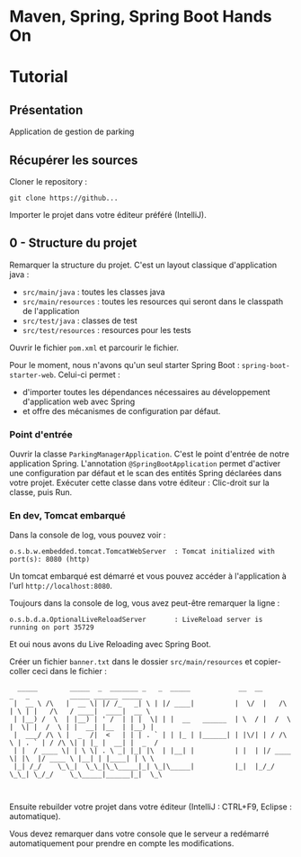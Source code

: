 # Maven, Spring, Spring Boot Hands On

# Tutorial

## Présentation
Application de gestion de parking

## Récupérer les sources
Cloner le repository : 
```
git clone https://github...
```

Importer le projet dans votre éditeur préféré (IntelliJ).

## 0 - Structure du projet
Remarquer la structure du projet. C'est un layout classique d'application java :
- `src/main/java` : toutes les classes java
- `src/main/resources` : toutes les resources qui seront dans le classpath de l'application
- `src/test/java` : classes de test
- `src/test/resources` : resources pour les tests

Ouvrir le fichier `pom.xml` et parcourir le fichier. 

Pour le moment, nous n'avons qu'un seul starter Spring Boot : `spring-boot-starter-web`.
Celui-ci permet :
- d'importer toutes les dépendances nécessaires au développement d'application web avec Spring
- et offre des mécanismes de configuration par défaut.

### Point d'entrée
Ouvrir la classe `ParkingManagerApplication`. C'est le point d'entrée de notre application Spring.
L'annotation `@SpringBootApplication` permet d'activer une configuration par défaut et le scan des entités Spring déclarées dans votre projet.
Exécuter cette classe dans votre éditeur : Clic-droit sur la classe, puis Run.

### En dev, Tomcat embarqué
Dans la console de log, vous pouvez voir :
```
o.s.b.w.embedded.tomcat.TomcatWebServer  : Tomcat initialized with port(s): 8080 (http)
```
Un tomcat embarqué est démarré et vous pouvez accéder à l'application à l'url `http://localhost:8080`.

Toujours dans la console de log, vous avez peut-être remarquer la ligne :
```
o.s.b.d.a.OptionalLiveReloadServer       : LiveReload server is running on port 35729
```
Et oui nous avons du Live Reloading avec Spring Boot.

Créer un fichier `banner.txt` dans le dossier `src/main/resources` et copier-coller ceci dans le fichier :
```
  _____        _____  _  _______ _   _  _____            __  __          _   _          _____ ______ _____  
 |  __ \ /\   |  __ \| |/ /_   _| \ | |/ ____|          |  \/  |   /\   | \ | |   /\   / ____|  ____|  __ \ 
 | |__) /  \  | |__) | ' /  | | |  \| | |  __   ______  | \  / |  /  \  |  \| |  /  \ | |  __| |__  | |__) |
 |  ___/ /\ \ |  _  /|  <   | | | . ` | | |_ | |______| | |\/| | / /\ \ | . ` | / /\ \| | |_ |  __| |  _  / 
 | |  / ____ \| | \ \| . \ _| |_| |\  | |__| |          | |  | |/ ____ \| |\  |/ ____ \ |__| | |____| | \ \ 
 |_| /_/    \_\_|  \_\_|\_\_____|_| \_|\_____|          |_|  |_/_/    \_\_| \_/_/    \_\_____|______|_|  \_\
                                                                                                            
                                                                                                            
```

Ensuite rebuilder votre projet dans votre éditeur (IntelliJ : CTRL+F9, Eclipse : automatique). 

Vous devez remarquer dans votre console que le serveur a redémarré automatiquement pour prendre en compte les modifications.


